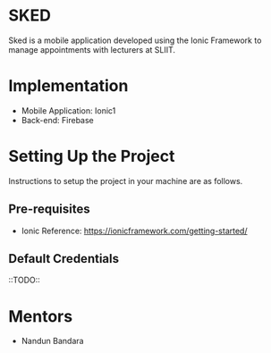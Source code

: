# SKED
Sked is a mobile application developed using the Ionic Framework to manage appointments with lecturers at SLIIT. 

# Implementation
 - Mobile Application: Ionic1
 - Back-end: Firebase

# Setting Up the Project
Instructions to setup the project in your machine are as follows.

## Pre-requisites
* Ionic
Reference: https://ionicframework.com/getting-started/

## Default Credentials
::TODO::

# Mentors
  - Nandun Bandara
